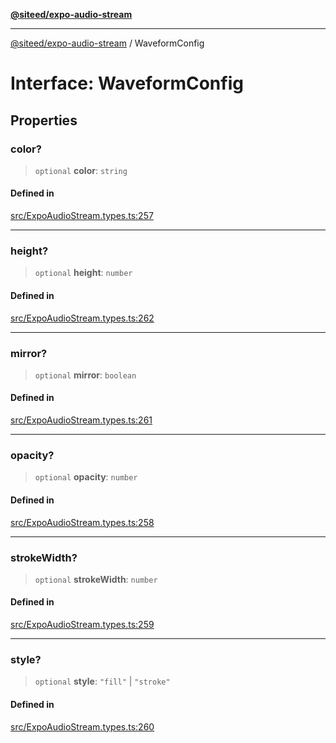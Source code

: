 [**@siteed/expo-audio-stream**](../README.md)

***

[@siteed/expo-audio-stream](../README.md) / WaveformConfig

# Interface: WaveformConfig

## Properties

### color?

> `optional` **color**: `string`

#### Defined in

[src/ExpoAudioStream.types.ts:257](https://github.com/deeeed/expo-audio-stream/blob/64f579e2de98e4f4de0db407bcc9f613ba4e2505/packages/expo-audio-stream/src/ExpoAudioStream.types.ts#L257)

***

### height?

> `optional` **height**: `number`

#### Defined in

[src/ExpoAudioStream.types.ts:262](https://github.com/deeeed/expo-audio-stream/blob/64f579e2de98e4f4de0db407bcc9f613ba4e2505/packages/expo-audio-stream/src/ExpoAudioStream.types.ts#L262)

***

### mirror?

> `optional` **mirror**: `boolean`

#### Defined in

[src/ExpoAudioStream.types.ts:261](https://github.com/deeeed/expo-audio-stream/blob/64f579e2de98e4f4de0db407bcc9f613ba4e2505/packages/expo-audio-stream/src/ExpoAudioStream.types.ts#L261)

***

### opacity?

> `optional` **opacity**: `number`

#### Defined in

[src/ExpoAudioStream.types.ts:258](https://github.com/deeeed/expo-audio-stream/blob/64f579e2de98e4f4de0db407bcc9f613ba4e2505/packages/expo-audio-stream/src/ExpoAudioStream.types.ts#L258)

***

### strokeWidth?

> `optional` **strokeWidth**: `number`

#### Defined in

[src/ExpoAudioStream.types.ts:259](https://github.com/deeeed/expo-audio-stream/blob/64f579e2de98e4f4de0db407bcc9f613ba4e2505/packages/expo-audio-stream/src/ExpoAudioStream.types.ts#L259)

***

### style?

> `optional` **style**: `"fill"` \| `"stroke"`

#### Defined in

[src/ExpoAudioStream.types.ts:260](https://github.com/deeeed/expo-audio-stream/blob/64f579e2de98e4f4de0db407bcc9f613ba4e2505/packages/expo-audio-stream/src/ExpoAudioStream.types.ts#L260)
